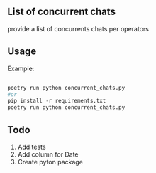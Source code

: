 ## List of concurrent chats
provide a list of concurrents chats per operators

## Usage

Example:

```python

poetry run python concurrent_chats.py
#or
pip install -r requirements.txt
poetry run python concurrent_chats.py

```

## Todo

1.  Add tests
2.  Add column for Date
3.  Create pyton package
